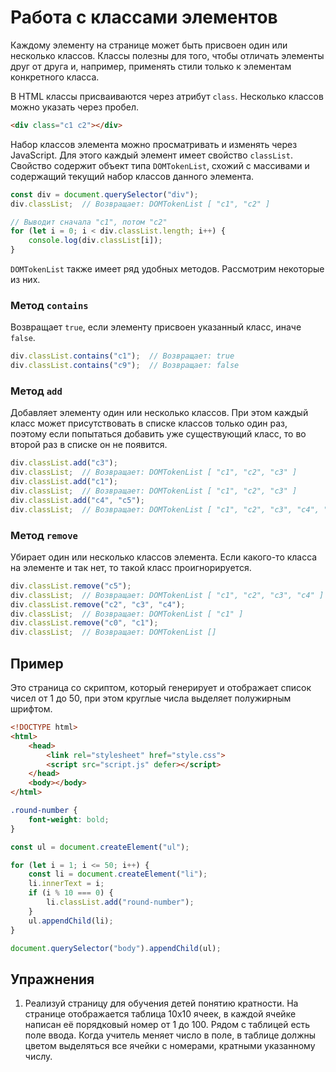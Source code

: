 # Работа с классами элементов

Каждому элементу на странице может быть присвоен один или несколько классов. Классы полезны для того, чтобы отличать элементы друг от друга и, например, применять стили только к элементам конкретного класса.

В HTML классы присваиваются через атрибут `class`. Несколько классов можно указать через пробел.

```html
<div class="c1 c2"></div>
```

Набор классов элемента можно просматривать и изменять через JavaScript. Для этого каждый элемент имеет свойство `classList`. Свойство содержит объект типа `DOMTokenList`, схожий с массивами и содержащий текущий набор классов данного элемента.

```js
const div = document.querySelector("div");
div.classList;  // Возвращает: DOMTokenList [ "c1", "c2" ]

// Выводит сначала "c1", потом "c2"
for (let i = 0; i < div.classList.length; i++) {
    console.log(div.classList[i]);
}
```

`DOMTokenList` также имеет ряд удобных методов. Рассмотрим некоторые из них.

### Метод `contains`

Возвращает `true`, если элементу присвоен указанный класс, иначе `false`.

```js
div.classList.contains("c1");  // Возвращает: true
div.classList.contains("c9");  // Возвращает: false
```

### Метод `add`

Добавляет элементу один или несколько классов. При этом каждый класс может присутствовать в списке классов только один раз, поэтому если попытаться добавить уже существующий класс, то во второй раз в списке он не появится.

```js
div.classList.add("c3");
div.classList;  // Возвращает: DOMTokenList [ "c1", "c2", "c3" ]
div.classList.add("c1");
div.classList;  // Возвращает: DOMTokenList [ "c1", "c2", "c3" ]
div.classList.add("c4", "c5");
div.classList;  // Возвращает: DOMTokenList [ "c1", "c2", "c3", "c4", "c5" ]
```

### Метод `remove`

Убирает один или несколько классов элемента. Если какого-то класса на элементе и так нет, то такой класс проигнорируется.

```js
div.classList.remove("c5");
div.classList;  // Возвращает: DOMTokenList [ "c1", "c2", "c3", "c4" ]
div.classList.remove("c2", "c3", "c4");
div.classList;  // Возвращает: DOMTokenList [ "c1" ]
div.classList.remove("c0", "c1");
div.classList;  // Возвращает: DOMTokenList []
```

## Пример

Это страница со скриптом, который генерирует и отображает список чисел от 1 до 50, при этом круглые числа выделяет полужирным шрифтом.

```html
<!DOCTYPE html>
<html>
    <head>
        <link rel="stylesheet" href="style.css">
        <script src="script.js" defer></script>
    </head>
    <body></body>
</html>
```
```css
.round-number {
    font-weight: bold;
}
```
```js
const ul = document.createElement("ul");

for (let i = 1; i <= 50; i++) {
    const li = document.createElement("li");
    li.innerText = i;
    if (i % 10 === 0) {
        li.classList.add("round-number");
    }
    ul.appendChild(li);
}

document.querySelector("body").appendChild(ul);
```

## Упражнения

1. Реализуй страницу для обучения детей понятию кратности. На странице отображается таблица 10x10 ячеек, в каждой ячейке написан её порядковый номер от 1 до 100. Рядом с таблицей есть поле ввода. Когда учитель меняет число в поле, в таблице должны цветом выделяться все ячейки с номерами, кратными указанному числу.
